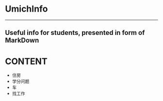 # UmichInfo
---
Useful info for students, presented in form of **MarkDown** 
---
# CONTENT
+ 住房
+ 学分问题
+ 车
+ 找工作
